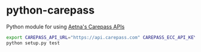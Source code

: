 python-carepass
===============

Python module for using [Aetna's Carepass APIs](https://developer.carepass.com/)

```bash
export CAREPASS_API_URL="https://api.carepass.com" CAREPASS_ECC_API_KEY="..." CAREPASS_GOODRX_API_KEY="..."
python setup.py test
```
